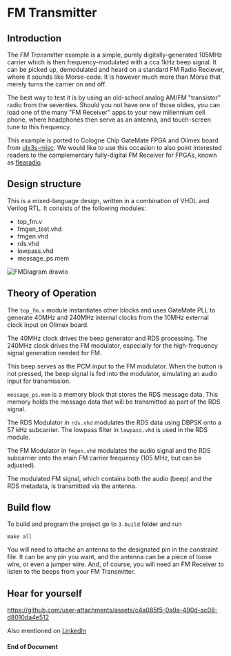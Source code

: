 # FM Transmitter

## Introduction

The _FM Transmitter_ example is a simple, purely digitally-generated 105MHz carrier which is then frequency-modulated with a cca 1kHz beep signal. It can be picked up, demodulated and heard on a standard FM Radio Reciever, where it sounds like Morse-code. It is however much more than Morse that merely turns the carrier on and off. 

The best way to test it is by using an old-school analog AM/FM "transistor" radio from the seventies. Should you not have one of those oldies, you can load one of the many "FM Receiver" apps to your new millennium cell phone, where headphones then serve as an antenna, and touch-screen tune to this frequency.

This example is ported to Cologne Chip GateMate FPGA and Olimex board from [ulx3s-misc](https://github.com/emard/ulx3s-misc/tree/master/examples/fm). We would like to use this occasion to also point interested readers to the complementary fully-digital FM Receiver for FPGAs, known as [flearadio](https://github.com/emard/flearadio).

## Design structure

This is a mixed-language design, written in a combination of VHDL and Verilog RTL. It consists of the following modules:
* top_fm.v
* fmgen_test.vhd
* fmgen.vhd
* rds.vhd
* lowpass.vhd
* message_ps.mem

![FMDiagram drawio](https://github.com/user-attachments/assets/ad2e45c9-fc60-4333-9a17-b5690751e252)

## Theory of Operation

The `top_fm.v` module instantiates other blocks and uses GateMate PLL to generate 40MHz and 240MHz internal clocks from the 10MHz external clock input on Olimex board. 

The 40MHz clock drives the beep generator and RDS processing. The 240MHz clock drives the FM modulator, especially for the high-frequency signal generation needed for FM.

This beep serves as the PCM input to the FM modulator. When the button is not pressed, the beep signal is fed into the modulator, simulating an audio input for transmission.

`message_ps.mem` is a memory block that stores the RDS message data. This memory holds the message data that will be transmitted as part of the RDS signal. 

The RDS Modulator in `rds.vhd` modulates the RDS data using DBPSK onto a 57 kHz subcarrier. The lowpass filter in `lowpass.vhd` is used in the RDS module.

The FM Modulator in `fmgen.vhd` modulates the audio signal and the RDS subcarrier onto the main FM carrier frequency (105 MHz, but can be adjusted).

The modulated FM signal, which contains both the audio (beep) and the RDS metadata, is transmitted via the antenna. 

## Build flow

To build and program the project go to `3.build` folder and run 
```
make all
```

You will need to attache an antenna to the designated pin in the constraint file. It can be any pin you want, and the antenna can be a piece of loose wire, or even a jumper wire. And, of course, you will need an FM Receiver to listen to the beeps from your FM Transmitter.

## Hear for yourself

https://github.com/user-attachments/assets/c4a085f5-0a9a-490d-ac08-d8010da4e512

Also mentioned on [LinkedIn](https://www.linkedin.com/feed/update/urn:li:activity:7250920739208323073?commentUrn=urn%3Ali%3Acomment%3A%28activity%3A7250920739208323073%2C7250944136688640000%29&dashCommentUrn=urn%3Ali%3Afsd_comment%3A%287250944136688640000%2Curn%3Ali%3Aactivity%3A7250920739208323073%29)

#### End of Document

